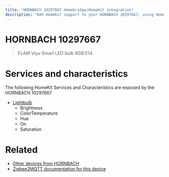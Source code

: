 ```yaml
---
title: "HORNBACH 10297667 Homebridge/HomeKit integration"
description: "Add HomeKit support to your HORNBACH 10297667, using Homebridge, Zigbee2MQTT and homebridge-z2m."
---
```

<!---
This file has been GENERATED using src/docgen/docgen.ts
DO NOT EDIT THIS FILE MANUALLY!
-->
# HORNBACH 10297667
> FLAIR Viyu Smart LED bulb RGB E14


# Services and characteristics
The following HomeKit Services and Characteristics are exposed by
the HORNBACH 10297667

* [Lightbulb](../../light.md)
  * Brightness
  * ColorTemperature
  * Hue
  * On
  * Saturation


# Related
* [Other devices from HORNBACH](../index.md#hornbach)
* [Zigbee2MQTT documentation for this device](https://www.zigbee2mqtt.io/devices/10297667.html)